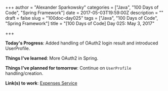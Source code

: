 +++
author = "Alexander Sparkowsky"
categories = ["Java", "100 Days of Code", "Spring Framework"]
date = 2017-05-03T19:59:00Z
description = ""
draft = false
slug = "100doc-day025"
tags = ["Java", "100 Days of Code", "Spring Framework"]
title = "[100 Days of Code] Day 025: May 3, 2017"

+++

**Today's Progress**: Added handling of OAuth2 login result and introduced UserProfile.

**Things I've learned**: More OAuth2 in Spring.

**Things I've planned for tomorrow**: Continue on `UserProfile` handling/creation.

**Link(s) to work**: [Expenses Service](https://github.com/roamingthings/expenses-service/commit/87fd4361de9b8e2715448d8c1457f9ae467cd1ea)


